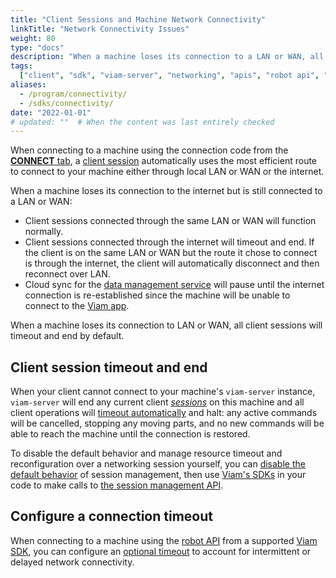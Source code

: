 ```yaml
---
title: "Client Sessions and Machine Network Connectivity"
linkTitle: "Network Connectivity Issues"
weight: 80
type: "docs"
description: "When a machine loses its connection to a LAN or WAN, all client sessions will timeout and end by default."
tags:
  ["client", "sdk", "viam-server", "networking", "apis", "robot api", "session"]
aliases:
  - /program/connectivity/
  - /sdks/connectivity/
date: "2022-01-01"
# updated: ""  # When the content was last entirely checked
---
```


When connecting to a machine using the connection code from the [**CONNECT** tab](/sdks/#code-samples), a [client session](/dev/reference/apis/sessions/) automatically uses the most efficient route to connect to your machine either through local LAN or WAN or the internet.

When a machine loses its connection to the internet but is still connected to a LAN or WAN:

- Client sessions connected through the same LAN or WAN will function normally.
- Client sessions connected through the internet will timeout and end.
  If the client is on the same LAN or WAN but the route it chose to connect is through the internet, the client will automatically disconnect and then reconnect over LAN.
- Cloud sync for the [data management service](/services/data/) will pause until the internet connection is re-established since the machine will be unable to connect to the [Viam app](https://app.viam.com).

When a machine loses its connection to LAN or WAN, all client sessions will timeout and end by default.

## Client session timeout and end

When your client cannot connect to your machine's `viam-server` instance, `viam-server` will end any current client [_sessions_](/dev/reference/apis/sessions/) on this machine and all client operations will [timeout automatically](/dev/reference/apis/sessions/) and halt: any active commands will be cancelled, stopping any moving parts, and no new commands will be able to reach the machine until the connection is restored.

To disable the default behavior and manage resource timeout and reconfiguration over a networking session yourself, you can [disable the default behavior](/dev/reference/apis/sessions/#disable-default-session-management) of session management, then use [Viam's SDKs](/sdks/) in your code to make calls to [the session management API](https://pkg.go.dev/go.viam.com/rdk/session#hdr-API).

## Configure a connection timeout

When connecting to a machine using the [robot API](/dev/reference/apis/robot/) from a supported [Viam SDK](/dev/reference/apis/), you can configure an [optional timeout](/dev/reference/apis/robot/#configure-a-timeout) to account for intermittent or delayed network connectivity.
